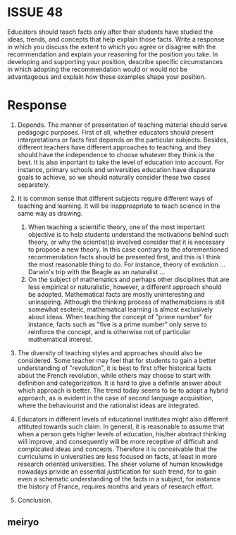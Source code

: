 ISSUE 48
====
Educators should teach facts only after their students have studied the ideas, trends, and concepts that help explain those facts.
Write a response in which you discuss the extent to which you agree or disagree with the recommendation and explain your reasoning for the position you take. In developing and supporting your position, describe specific circumstances in which adopting the recommendation would or would not be advantageous and explain how these examples shape your position.

Response
====

1. Depends. The manner of presentation of teaching material should serve pedagogic purposes.
First of all, whether educators should present interpretations or facts first depends on the particular subjects.
Besides, different teachers have different approaches to teaching, and they should have the independence to choose whatever they think is the best.
It is also important to take the level of education into account. For instance, primary schools and universities education have disparate goals to achieve, so we should naturally consider these two cases separately.

2. It is common sense that different subjects require different ways of teaching and learning. It will be inapproapriate to teach science in the same way as drawing.
    1. When teaching a scientific theory, one of the most important objective is to help students understand the motivations behind such theory, or why the scientist(s) involved consider that it is necessary to propose a new theory.
       In this case contrary to the aforementioned recommendation facts should be presented first, and this is I think the most reasonable thing to do. For instance, theory of evolution ... Darwin's trip with the Beagle as an naturalist ...
    2. On the subject of mathematics and perhaps other disciplines that are less empirical or naturalistic, however, a different approach should be adopted.
       Mathematical facts are mostly uninteresting and uninspiring. Although the thinking process of mathematicians is still somewhat esoteric, mathematical learning is almost exclusively about ideas. When teaching the concept of "prime number" for instance, facts such as "five is a prime number" only serve to reinforce the concept, and is otherwise not of particular mathematical interest.

3. The diversity of teaching styles and approaches should also be considered.
   Some teacher may feel that for students to gain a better understanding of "revolution", it is best to first offer historical facts about the French revolution, while others may choose to start with definition and categorization. It is hard to give a definite answer about which approach is better.
   The trend today seems to be to adopt a hybrid approach, as is evident in the case of second language acquisition, where the behaviourist and the rationalist ideas are integrated.

4. Educators in different levels of educational institutes might also different attituted towards such claim.
    In general, it is reasonable to assume that when a person gets higher levels of education, his/her abstract thinking will improve, and consequently will be more receptive of difficult and complicated ideas and concepts. Therefore it is conceivable that the curriculums in universities are less focused on facts, at least in more research oriented universities.
    The sheer volume of human knowledge nowadays privide an essential justification for such trend, for to gain even a schematic understanding of the facts in a subject, for instance the history of France, requires months and years of research effort.

5. Conclusion.

meiryo
---
